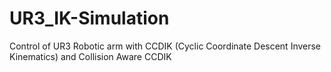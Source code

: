 # UR3_IK-Simulation
Control of UR3 Robotic arm with CCDIK (Cyclic Coordinate Descent Inverse Kinematics) and Collision Aware CCDIK
